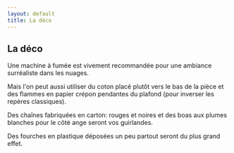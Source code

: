 ```yaml
---
layout: default
title: La déco
---
```


## La déco

Une machine à fumée est vivement recommandée pour une ambiance surréaliste dans les nuages.

Mais l'on peut aussi utiliser du coton placé plutôt vers le bas de la pièce et des flammes en papier crépon pendantes du plafond (pour inverser les repères classiques).

Des chaînes fabriquées en carton: rouges et noires et des boas aux plumes blanches pour le côté ange seront vos guirlandes.

Des fourches en plastique déposées un peu partout seront du plus grand effet.